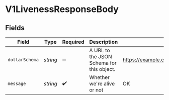 # V1LivenessResponseBody


## Fields

| Field                                                   | Type                                                    | Required                                                | Description                                             | Example                                                 |
| ------------------------------------------------------- | ------------------------------------------------------- | ------------------------------------------------------- | ------------------------------------------------------- | ------------------------------------------------------- |
| `dollarSchema`                                          | *string*                                                | :heavy_minus_sign:                                      | A URL to the JSON Schema for this object.               | https://example.com/schemas/V1LivenessResponseBody.json |
| `message`                                               | *string*                                                | :heavy_check_mark:                                      | Whether we're alive or not                              | OK                                                      |